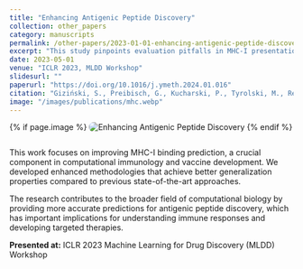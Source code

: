 ```yaml
---
title: "Enhancing Antigenic Peptide Discovery"
collection: other_papers
category: manuscripts
permalink: /other-papers/2023-01-01-enhancing-antigenic-peptide-discovery
excerpt: "This study pinpoints evaluation pitfalls in MHC-I presentation prediction and proposes a unified framework to standardize methodology. It also introduces a transformer model trained on interspecies data, markedly improving peptide–MHC-I binding accuracy and generalization across diverse peptides, alleles, and proteins."
date: 2023-05-01
venue: "ICLR 2023, MLDD Workshop"
slidesurl: ""
paperurl: "https://doi.org/10.1016/j.ymeth.2024.01.016"
citation: "Giziński, S., Preibisch, G., Kucharski, P., Tyrolski, M., Rembalski, M., Grzegorczyk, P., & Gambin, A. (2024). Enhancing antigenic peptide discovery: Improved MHC-I binding prediction and methodology. Methods, 224, 1–9. https://doi.org/10.1016/j.ymeth.2024.01.016"
image: "/images/publications/mhc.webp"
---
```


{% if page.image %}
<img src="{{ page.image }}" alt="Enhancing Antigenic Peptide Discovery" style="max-width: 420px; border-radius: 8px; margin-bottom: 1em;" />
{% endif %}

This work focuses on improving MHC-I binding prediction, a crucial component in computational immunology and vaccine development. We developed enhanced methodologies that achieve better generalization properties compared to previous state-of-the-art approaches.

The research contributes to the broader field of computational biology by providing more accurate predictions for antigenic peptide discovery, which has important implications for understanding immune responses and developing targeted therapies.

**Presented at:** ICLR 2023 Machine Learning for Drug Discovery (MLDD) Workshop
